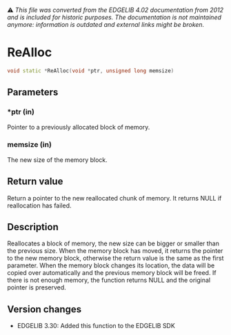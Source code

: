 :warning: _This file was converted from the EDGELIB 4.02 documentation from 2012 and is included for historic purposes. The documentation is not maintained anymore: information is outdated and external links might be broken._

# ReAlloc


```c++
void static *ReAlloc(void *ptr, unsigned long memsize)
```

## Parameters
### *ptr (in)
Pointer to a previously allocated block of memory.

### memsize (in)
The new size of the memory block.

## Return value
Return a pointer to the new reallocated chunk of memory. It returns NULL if reallocation has failed.

## Description
Reallocates a block of memory, the new size can be bigger or smaller than the previous size. When the memory block has moved, it returns the pointer to the new memory block, otherwise the return value is the same as the first parameter. When the memory block changes its location, the data will be copied over automatically and the previous memory block will be freed. If there is not enough memory, the function returns NULL and the original pointer is preserved.

## Version changes
- EDGELIB 3.30: Added this function to the EDGELIB SDK

